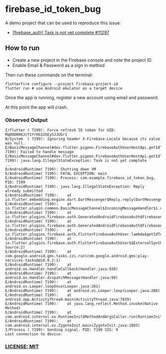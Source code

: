 # firebase_id_token_bug

A demo project that can be used to reproduce this issue:

- [[firebase_auth] Task is not yet complete #11297](https://github.com/firebase/flutterfire/issues/11297)

## How to run

- Create a new project in the Firebase console and note the project ID.
- Enable Email & Password as a sign in method
  
Then run these commands on the terminal:

```
flutterfire configure --project firebase-project-id
flutter run # use Android emulator as a target device
```

Once the app is running, register a new account using email and password.

At this point the app will crash.

### Observed Output

```
I/flutter ( 7199): Force refresh ID token for UID: MqOOO0HXJcY1YrHG1USEySJJUGr1
W/System  ( 7199): Ignoring header X-Firebase-Locale because its value was null.
E/BasicMessageChannel#dev.flutter.pigeon.FirebaseAuthUserHostApi.getIdToken( 7199): Failed to handle message
E/BasicMessageChannel#dev.flutter.pigeon.FirebaseAuthUserHostApi.getIdToken( 7199): java.lang.IllegalStateException: Task is not yet complete
...
D/AndroidRuntime( 7199): Shutting down VM
E/AndroidRuntime( 7199): FATAL EXCEPTION: main
E/AndroidRuntime( 7199): Process: com.example.firebase_id_token_bug, PID: 7199
E/AndroidRuntime( 7199): java.lang.IllegalStateException: Reply already submitted
E/AndroidRuntime( 7199): 	at io.flutter.embedding.engine.dart.DartMessenger$Reply.reply(DartMessenger.java:435)
E/AndroidRuntime( 7199): 	at io.flutter.plugin.common.BasicMessageChannel$IncomingMessageHandler$1.reply(BasicMessageChannel.java:222)
E/AndroidRuntime( 7199): 	at io.flutter.plugins.firebase.auth.GeneratedAndroidFirebaseAuth$FirebaseAuthUserHostApi$2.success(GeneratedAndroidFirebaseAuth.java:3247)
E/AndroidRuntime( 7199): 	at io.flutter.plugins.firebase.auth.GeneratedAndroidFirebaseAuth$FirebaseAuthUserHostApi$2.success(GeneratedAndroidFirebaseAuth.java:3244)
E/AndroidRuntime( 7199): 	at io.flutter.plugins.firebase.auth.FlutterFirebaseAuthUser.lambda$getIdToken$1(FlutterFirebaseAuthUser.java:88)
E/AndroidRuntime( 7199): 	at io.flutter.plugins.firebase.auth.FlutterFirebaseAuthUser$$ExternalSyntheticLambda2.onComplete(Unknown Source:2)
E/AndroidRuntime( 7199): 	at com.google.android.gms.tasks.zzi.run(com.google.android.gms:play-services-tasks@@18.0.2:1)
E/AndroidRuntime( 7199): 	at android.os.Handler.handleCallback(Handler.java:938)
E/AndroidRuntime( 7199): 	at android.os.Handler.dispatchMessage(Handler.java:99)
E/AndroidRuntime( 7199): 	at android.os.Looper.loopOnce(Looper.java:201)
E/AndroidRuntime( 7199): 	at android.os.Looper.loop(Looper.java:288)
E/AndroidRuntime( 7199): 	at android.app.ActivityThread.main(ActivityThread.java:7839)
E/AndroidRuntime( 7199): 	at java.lang.reflect.Method.invoke(Native Method)
E/AndroidRuntime( 7199): 	at com.android.internal.os.RuntimeInit$MethodAndArgsCaller.run(RuntimeInit.java:548)
E/AndroidRuntime( 7199): 	at com.android.internal.os.ZygoteInit.main(ZygoteInit.java:1003)
I/Process ( 7199): Sending signal. PID: 7199 SIG: 9
Lost connection to device.
```

### [LICENSE: MIT](LICENSE.md)
